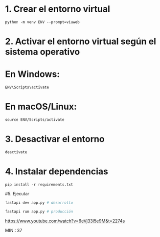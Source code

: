 # 1. Crear el entorno virtual
```console
python -m venv ENV --prompt=viuweb
```

# 2. Activar el entorno virtual según el sistema operativo
# En Windows:
```console
ENV\Scripts\activate
```
# En macOS/Linux:
```console
source ENV/Scripts/activate
```

# 3. Desactivar el entorno
```console
deactivate
```

# 4. Instalar dependencias
```console
pip install -r requirements.txt
```

#5. Ejecutar
```bash
fastapi dev app.py # desarrollo

fastapi run app.py # producción
```

https://www.youtube.com/watch?v=6eVj33l5e9M&t=2274s

MIN : 37